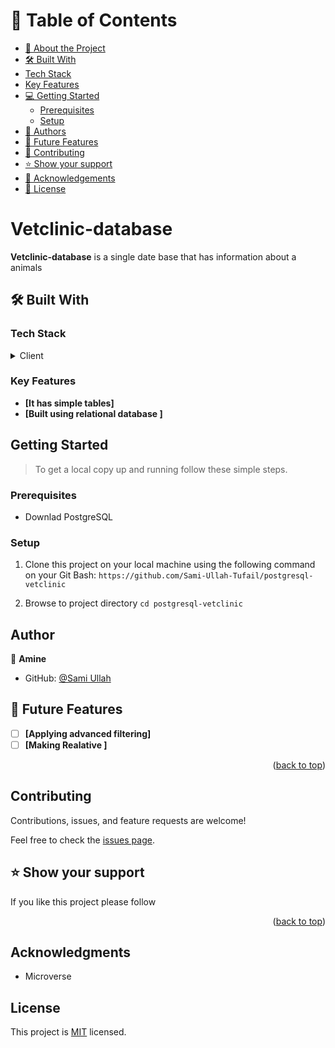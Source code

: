 # 📗 Table of Contents

- [📖 About the Project](#Vetclinic-database)
- [🛠 Built With](#built-with)
- [Tech Stack](#tech-stack)
- [Key Features](#key-features)
- [💻 Getting Started](#getting-started)
  - [Prerequisites](#prerequisites)
  - [Setup](#setup)
- [👥 Authors](#author)
- [🔭 Future Features](#future-features)
- [🤝 Contributing](#contributing)
- [⭐️ Show your support](#support)
- [🙏 Acknowledgements](#acknowledgments)
- [📝 License](#license)

# Vetclinic-database

**Vetclinic-database** is a single date base that has information about a animals

## 🛠 Built With <a name="built-with"></a>

### Tech Stack <a name="tech-stack"></a>

<details>
  <summary>Client</summary>
  <ul>
    <li>PostgreSQL</li>
  </ul>
</details>

### Key Features <a name="key-features"></a>

- **[It has simple tables]**
- **[Built using relational database ]**

## Getting Started

> To get a local copy up and running follow these simple steps.

### Prerequisites

- Downlad PostgreSQL

### Setup

1. Clone this project on your local machine using the following command on your Git Bash: `https://github.com/Sami-Ullah-Tufail/postgresql-vetclinic`

2. Browse to project directory `cd postgresql-vetclinic`

## Author

👤 **Amine**

- GitHub: [@Sami Ullah](https://github.com/Sami-Ullah-Tufail)

## 🔭 Future Features <a name="future-features"></a>

- [ ] **[Applying advanced filtering]**
- [ ] **[Making Realative ]**

<p align="right">(<a href="#readme-top">back to top</a>)</p>

## Contributing

Contributions, issues, and feature requests are welcome!

Feel free to check the [issues page](../../issues/).

## ⭐️ Show your support <a name="support"></a>

If you like this project please follow

<p align="right">(<a href="#readme-top">back to top</a>)</p>

## Acknowledgments

- Microverse

## License

This project is [MIT](./License) licensed.
